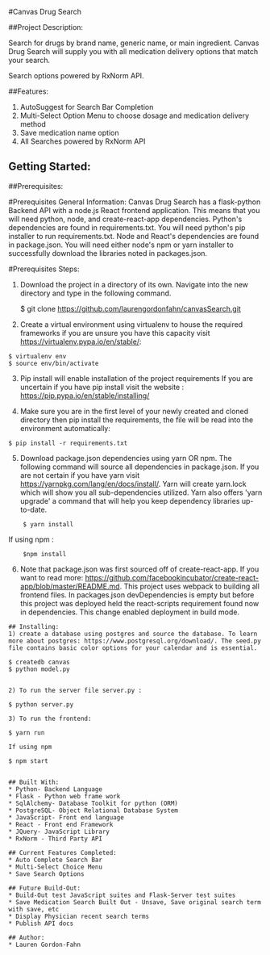#Canvas Drug Search

##Project Description:

Search for drugs by brand name, generic name, or main ingredient. Canvas Drug Search will supply you with all medication delivery options that match your search.  

Search options powered by RxNorm API. 

##Features:
1) AutoSuggest for Search Bar Completion
2) Multi-Select Option Menu to choose dosage and medication delivery method
3) Save medication name option
4) All Searches powered by RxNorm API

## Getting Started:

##Prerequisites:

#Prerequisites General Information:
Canvas Drug Search has a flask-python Backend API with a node.js React frontend application.
This means that you will need python, node, and create-react-app dependencies. 
Python's dependencies are found in requirements.txt. You will need python's pip installer to run requirements.txt. Node and React's dependencies are found in package.json. You will need either node's npm or yarn installer to successfully download the libraries noted in packages.json.

#Prerequisites Steps:
1) Download the project in a directory of its own. Navigate into the new directory and type in the following command.  

    $ git clone https://github.com/laurengordonfahn/canvasSearch.git

2) Create a virtual environment using virtualenv to house the required frameworks if you are unsure you have this capacity visit https://virtualenv.pypa.io/en/stable/: 

```
$ virtualenv env
$ source env/bin/activate
```

3) Pip install will enable installation of the project requirements
If you are uncertain if you have pip install visit the website : https://pip.pypa.io/en/stable/installing/

4) Make sure you are in the first level of your newly created and cloned directory then pip install the requirements, the file will be read into the environment automatically:

```
$ pip install -r requirements.txt
```

5) Download package.json dependencies using yarn OR npm. The following command will source all dependencies in package.json. If you are not certain if you have yarn visit https://yarnpkg.com/lang/en/docs/install/.  Yarn will create yarn.lock which will show you all sub-dependencies utilized. Yarn also offers 'yarn upgrade' a command that will help you keep dependency libraries up-to-date. 
```
    $ yarn install
```
If using npm :
```
    $npm install
```

6) Note that package.json was first sourced off of create-react-app. If you want to read more: https://github.com/facebookincubator/create-react-app/blob/master/README.md.
This project uses webpack to building all frontend files.
In packages.json devDependencies is empty but before this project was deployed held the react-scripts requirement found now in dependencies. This change enabled deployment in build mode. 

```
## Installing:
1) create a database using postgres and source the database. To learn more about postgres: https://www.postgresql.org/download/. The seed.py file contains basic color options for your calendar and is essential. 
``` 
    $ createdb canvas
    $ python model.py
```

2) To run the server file server.py :
``` 
    $ python server.py
```
3) To run the frontend:
```
    $ yarn run 
```
If using npm
```
    $ npm start
``` 

## Built With:
* Python- Backend Language
* Flask - Python web frame work
* SqlAlchemy- Database Toolkit for python (ORM)
* PostgreSQL- Object Relational Database System 
* JavaScript- Front end language
* React - Front end Framework
* JQuery- JavaScript Library
* RxNorm - Third Party API

## Current Features Completed:
* Auto Complete Search Bar
* Multi-Select Choice Menu
* Save Search Options

## Future Build-Out:
* Build-Out test JavaScript suites and Flask-Server test suites
* Save Medication Search Built Out - Unsave, Save original search term with save, etc
* Display Physician recent search terms
* Publish API docs

## Author:
* Lauren Gordon-Fahn
